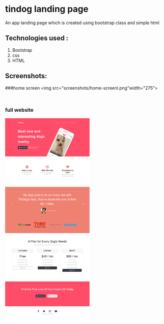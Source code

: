 # tindog landing page
An app landing page which is created using bootstrap class and simple html


## Technologies used : <br>
  1. Bootstrap<br>
  2. css<br>
  3. HTML<br>
  
  ## Screenshots:
  
  ###home screen
 <img src="screenshots/home-screenl.png"width="275"> 
 
 <br>
 
 ### full website
 <img src="screenshots/full-size.png" width="275"> 
